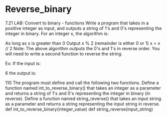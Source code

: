# Reverse_binary

7.21 LAB: Convert to binary - functions
Write a program that takes in a positive integer as input, and outputs a string of 1's and 0's representing the integer in binary. For an integer x, the algorithm is:

As long as x is greater than 0
   Output x % 2 (remainder is either 0 or 1)
   x = x // 2
Note: The above algorithm outputs the 0's and 1's in reverse order. You will need to write a second function to reverse the string.

Ex: If the input is:

6
the output is:

110
The program must define and call the following two functions. Define a function named int_to_reverse_binary() that takes an integer as a parameter and returns a string of 1's and 0's representing the integer in binary (in reverse). Define a function named string_reverse() that takes an input string as a parameter and returns a string representing the input string in reverse.
def int_to_reverse_binary(integer_value)
def string_reverse(input_string)
